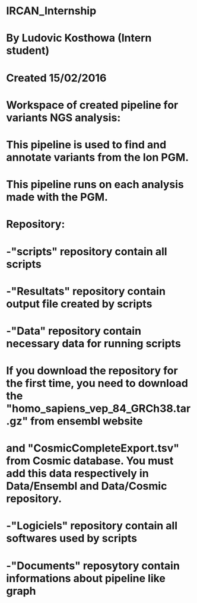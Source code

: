 # IRCAN_Internship
# By Ludovic Kosthowa (Intern student)
# Created 15/02/2016
# 
# Workspace of created pipeline for variants NGS analysis:
#	This pipeline is used to find and annotate variants from the Ion PGM.
#	This pipeline runs on each analysis made with the PGM.
# 
# Repository:
# 	-"scripts" repository contain all scripts
# 	-"Resultats" repository contain output file created by scripts
# 	-"Data" repository contain necessary data for running scripts
#		If you download the repository for the first time, you need to download the "homo_sapiens_vep_84_GRCh38.tar.gz" from ensembl website
#		and "CosmicCompleteExport.tsv" from Cosmic database. You must add this data respectively in Data/Ensembl and Data/Cosmic repository.
# 	-"Logiciels" repository contain all softwares used by scripts
# 	-"Documents" reposytory contain informations about pipeline like graph
